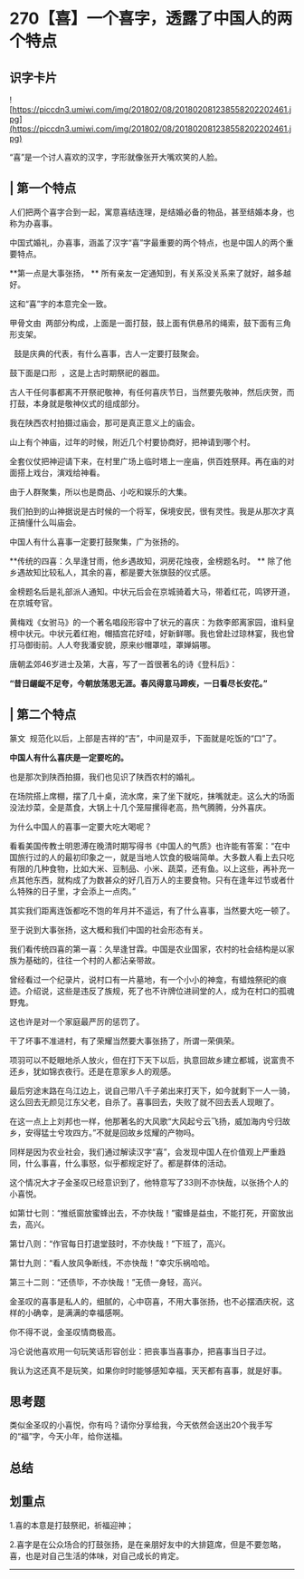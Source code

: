 # 270【喜】一个喜字，透露了中国人的两个特点

## 识字卡片

![https://piccdn3.umiwi.com/img/201802/08/201802081238558202202461.jpg](https://piccdn3.umiwi.com/img/201802/08/201802081238558202202461.jpg)

“喜”是一个讨人喜欢的汉字，字形就像张开大嘴欢笑的人脸。

## | 第一个特点

人们把两个喜字合到一起，寓意喜结连理，是结婚必备的物品，甚至结婚本身，也称为办喜事。

中国式婚礼，办喜事，涵盖了汉字“喜”字最重要的两个特点，也是中国人的两个重要特点。

 **第一点是大事张扬， ** 所有亲友一定通知到，有关系没关系来了就好，越多越好。

这和“喜”字的本意完全一致。

甲骨文由  两部分构成，上面是一面打鼓，鼓上面有供悬吊的绳索，鼓下面有三角形支架。

  鼓是庆典的代表，有什么喜事，古人一定要打鼓聚会。

鼓下面是口形  ，这是上古时期祭祀的器皿。

古人干任何事都离不开祭祀敬神，有任何喜庆节日，当然要先敬神，然后庆贺，而打鼓，本身就是敬神仪式的组成部分。

我在陕西农村拍摄过庙会，那可是真正意义上的庙会。

山上有个神庙，过年的时候，附近几个村要协商好，把神请到哪个村。

全套仪仗把神迎请下来，在村里广场上临时塔上一座庙，供百姓祭拜。再在庙的对面搭上戏台，演戏给神看。

由于人群聚集，所以也是商品、小吃和娱乐的大集。

我们拍到的山神据说是古时候的一个将军，保境安民，很有灵性。我是从那次才真正搞懂什么叫庙会。

中国人有什么喜事一定要打鼓聚集，广为张扬的。

 **传统的四喜：久旱逢甘雨，他乡遇故知，洞房花烛夜，金榜题名时。 ** 除了他乡遇故知比较私人，其余的喜，都是要大张旗鼓的仪式感。

金榜题名后是礼部派人通知。中状元后会在京城骑着大马，带着红花，鸣锣开道，在京城夸官。

黄梅戏《女驸马》的一个著名唱段形容中了状元的喜庆：为救李郎离家园，谁料皇榜中状元。中状元着红袍，帽插宫花好哇，好新鲜哪。我也曾赴过琼林宴，我也曾打马御街前。人人夸我潘安貌，原来纱帽罩哇，罩婵娟哪。

唐朝孟郊46岁进士及第，大喜，写了一首很著名的诗《登科后》：

 **“昔日龌龊不足夸，今朝放荡思无涯。春风得意马蹄疾，一日看尽长安花。”**

## | 第二个特点

篆文  规范化以后，上部是吉祥的“吉”，中间是双手，下面就是吃饭的“口”了。

 **中国人有什么喜庆是一定要吃的。**

也是那次到陕西拍摄，我们也见识了陕西农村的婚礼。

在场院搭上席棚，摆了几十桌，流水席，来了坐下就吃，抹嘴就走。这么大的场面没法炒菜，全是蒸食，大锅上十几个笼屉摞得老高，热气腾腾，分外喜庆。

为什么中国人的喜事一定要大吃大喝呢？

看看美国传教士明恩溥在晚清时期写得书《中国人的气质》也许能有答案：“在中国旅行过的人的最初印象之一，就是当地人饮食的极端简单。大多数人看上去只吃有限的几种食物，比如大米、豆制品、小米、蔬菜，还有鱼。以上这些，再补充一点其他东西，就构成了为数甚众的好几百万人的主要食物。只有在逢年过节或者什么特殊的日子里，才会添上一点肉。”

其实我们距离连饭都吃不饱的年月并不遥远，有了什么喜事，当然要大吃一顿了。

至于说到大事张扬，这大概和我们中国的社会形态有关。

我们看传统四喜的第一喜：久旱逢甘霖。中国是农业国家，农村的社会结构是以家族为基础的，往往一个村的人都沾亲带故。

曾经看过一个纪录片，说村口有一片墓地，有一个小小的神龛，有蜡烛祭祀的痕迹。介绍说，这些是违反了族规，死了也不许牌位进祠堂的人，成为在村口的孤魂野鬼。

这也许是对一个家庭最严厉的惩罚了。

干了坏事不准进村，有了荣耀当然要大事张扬了，所谓一荣俱荣。

项羽可以不眨眼地杀人放火，但在打下天下以后，执意回故乡建立都城，说富贵不还乡，犹如锦衣夜行。还是在意家乡人的观感。

最后穷途末路在乌江边上，说自己带八千子弟出来打天下，如今就剩下一人一骑，这么回去无颜见江东父老，自杀了。喜事回去，失败了就不回去丢人现眼了。

在这一点上上刘邦也一样，他那著名的大风歌“大风起兮云飞扬，威加海内兮归故乡，安得猛士兮攻四方。”不就是回故乡炫耀的产物吗。

同样是因为农业社会，我们通过解读汉字“喜”，会发现中国人在价值观上严重趋同，什么事喜，什么事怒，似乎都规定好了。都是群体的活动。

这个情况大才子金圣叹已经意识到了，他特意写了33则不亦快哉，以张扬个人的小喜悦。

如第廿七则：“推纸窗放蜜蜂出去，不亦快哉！”蜜蜂是益虫，不能打死，开窗放出去，高兴。

第廿八则：“作官每日打退堂鼓时，不亦快哉！”下班了，高兴。

第廿九则：“看人放风争断线，不亦快哉！”幸灾乐祸哈哈。

第三十二则：“还债毕，不亦快哉！”无债一身轻，高兴。

金圣叹的喜事是私人的，细腻的，心中窃喜，不用大事张扬，也不必摆酒庆祝，这样的小确幸，是满满的幸福感啊。

你不得不说，金圣叹情商极高。

冯仑说他喜欢用一句玩笑话形容创业：把丧事当喜事办，把喜事当日子过。

我认为这还真不是玩笑，如果你时时能够感知幸福，天天都有喜事，就是好事。

## 思考题

类似金圣叹的小喜悦，你有吗？请你分享给我，今天依然会送出20个我手写的“福”字，今天小年，给你送福。

## 总结

## 划重点

1.喜的本意是打鼓祭祀，祈福迎神；

2.喜字是在公众场合的打鼓张扬，是在亲朋好友中的大排筵席，但是不要忽略，喜，也是对自己生活的体味，对自己成长的肯定。


---
